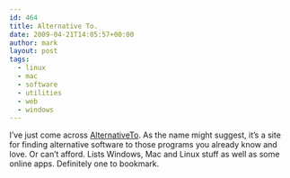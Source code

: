 ```yaml
---
id: 464
title: Alternative To.
date: 2009-04-21T14:05:57+00:00
author: mark
layout: post
tags:
  - linux
  - mac
  - software
  - utilities
  - web
  - windows
---
```

I&#8217;ve just come across [AlternativeTo](http://alternativeto.net/). As the name might suggest, it&#8217;s a site for finding alternative software to those programs you already know and love. Or can&#8217;t afford. Lists Windows, Mac and Linux stuff as well as some online apps. Definitely one to bookmark.